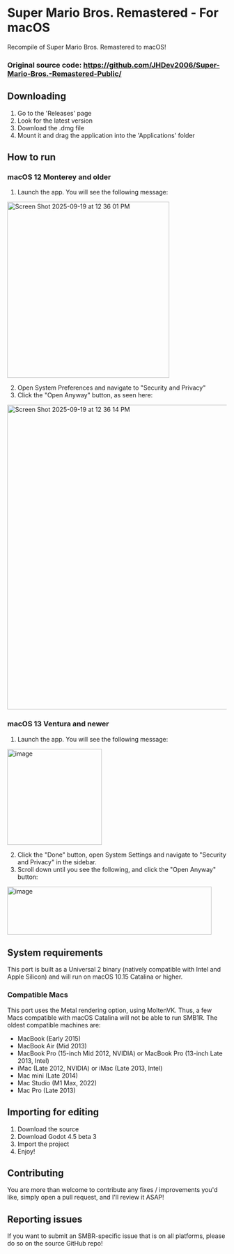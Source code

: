 # Super Mario Bros. Remastered - For macOS
Recompile of Super Mario Bros. Remastered to macOS!

### Original source code: https://github.com/JHDev2006/Super-Mario-Bros.-Remastered-Public/

## Downloading
1. Go to the 'Releases' page
2. Look for the latest version
3. Download the .dmg file
4. Mount it and drag the application into the 'Applications' folder

## How to run
### macOS 12 Monterey and older
1. Launch the app. You will see the following message:
   
<img width="372" height="404" alt="Screen Shot 2025-09-19 at 12 36 01 PM" src="https://github.com/user-attachments/assets/55ff1c16-cda6-4373-a6f5-3794bfd9a6fb" />

2. Open System Preferences and navigate to "Security and Privacy"
3. Click the "Open Anyway" button, as seen here:
   
<img width="780" height="699" alt="Screen Shot 2025-09-19 at 12 36 14 PM" src="https://github.com/user-attachments/assets/ae664d9a-eb20-4bc0-9040-85505ea46871" />

### macOS 13 Ventura and newer
1. Launch the app. You will see the following message:
   
<img width="217" height="220" alt="image" src="https://github.com/user-attachments/assets/de48c5cb-2071-47d4-92a2-8114ce060108" />

2. Click the "Done" button, open System Settings and navigate to "Security and Privacy" in the sidebar.
3. Scroll down until you see the following, and click the "Open Anyway" button:
   
<img width="469" height="110" alt="image" src="https://github.com/user-attachments/assets/94d3bec7-4209-4433-9495-fc94ae45d3b6" />

## System requirements
This port is built as a Universal 2 binary (natively compatible with Intel and Apple Silicon) and will run on macOS 10.15 Catalina or higher.

### Compatible Macs
This port uses the Metal rendering option, using MoltenVK. Thus, a few Macs compatible with macOS Catalina will not be able to run SMB1R. The oldest compatible machines are:
- MacBook (Early 2015)
- MacBook Air (Mid 2013)
- MacBook Pro (15-inch Mid 2012, NVIDIA) or MacBook Pro (13-inch Late 2013, Intel)
- iMac (Late 2012, NVIDIA) or iMac (Late 2013, Intel)
- Mac mini (Late 2014)
- Mac Studio (M1 Max, 2022)
- Mac Pro (Late 2013)

## Importing for editing
1. Download the source
2. Download Godot 4.5 beta 3
3. Import the project
4. Enjoy!

## Contributing
You are more than welcome to contribute any fixes / improvements you'd like, simply open a pull request, and I'll review it ASAP!

## Reporting issues
If you want to submit an SMBR-specific issue that is on all platforms, please do so on the source GitHub repo!
